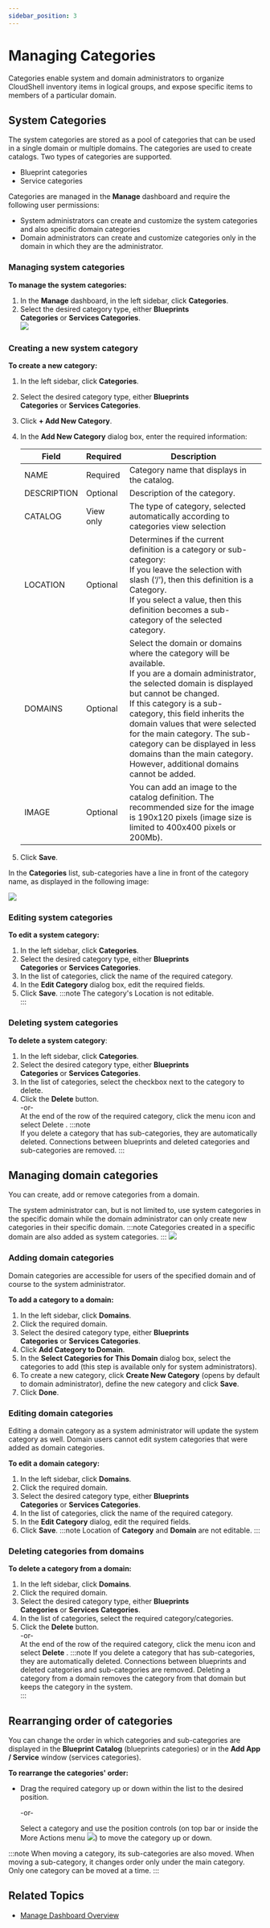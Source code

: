 ```yaml
---
sidebar_position: 3
---
```


# Managing Categories

Categories enable system and domain administrators to organize CloudShell inventory items in logical groups, and expose specific items to members of a particular domain.

## System Categories

The system categories are stored as a pool of categories that can be used in a single domain or multiple domains. The categories are used to create catalogs. Two types of categories are supported.

- Blueprint categories
- Service categories

Categories are managed in the **Manage** dashboard and require the following user permissions:

- System administrators can create and customize the system categories and also specific domain categories
- Domain administrators can create and customize categories only in the domain in which they are the administrator.

### Managing system categories

**To manage the system categories:**

1. In the **Manage** dashboard, in the left sidebar, click **Categories**.
2. Select the desired category type, either **Blueprints Categories** or **Services Categories**.  
    ![](/Images/CloudShell-Portal/Manage/CatManagement1.png)

### Creating a new system category

**To create a new category:**

1. In the left sidebar, click **Categories**.
2. Select the desired category type, either **Blueprints Categories** or **Services Categories**.
    
3. Click **\+ Add New Category**.
4. In the **Add New Category** dialog box, enter the required information:
    
    | Field | Required | Description |
    | --- | --- | --- |
    | NAME | Required | Category name that displays in the catalog. |
    | DESCRIPTION | Optional | Description of the category. |
    | CATALOG | View only | The type of category, selected automatically according to categories view selection |
    | LOCATION | Optional | Determines if the current definition is a category or sub-category:<br/>If you leave the selection with slash (‘/’), then this definition is a Category.<br/>If you select a value, then this definition becomes a sub-category of the selected category. |
    | DOMAINS | Optional | Select the domain or domains where the category will be available.<br/>If you are a domain administrator, the selected domain is displayed but cannot be changed.<br/>If this category is a sub-category, this field inherits the domain values that were selected for the main category. The sub-category can be displayed in less domains than the main category. However, additional domains cannot be added. |
    | IMAGE | Optional | You can add an image to the catalog definition. The recommended size for the image is 190x120 pixels (image size is limited to 400x400 pixels or 200Mb). |
    
5. Click **Save**.

In the **Categories** list, sub-categories have a line in front of the category name, as displayed in the following image:

![](/Images/CloudShell-Portal/Manage/CatManagement1-_1.png)


### Editing system categories

**To edit a system category:**

1. In the left sidebar, click **Categories**.
2. Select the desired category type, either **Blueprints Categories** or **Services Categories**.
3. In the list of categories, click the name of the required category.
4. In the **Edit Category** dialog box, edit the required fields.
5. Click **Save**.
:::note
The category's Location is not editable.  
:::
### Deleting system categories

**To delete a system category**:

1. In the left sidebar, click **Categories**.
2. Select the desired category type, either **Blueprints Categories** or **Services Categories**.
3. In the list of categories, select the checkbox next to the category to delete.
4. Click the **Delete** button.  
    -or-  
    At the end of the row of the required category, click the menu icon and select Delete .
:::note  
If you delete a category that has sub-categories, they are automatically deleted. Connections between blueprints and deleted categories and sub-categories are removed.
:::
## Managing domain categories

You can create, add or remove categories from a domain.

The system administrator can, but is not limited to, use system categories in the specific domain while the domain administrator can only create new categories in their specific domain.
:::note
Categories created in a specific domain are also added as system categories.
:::
![](/Images/CloudShell-Portal/Manage/CatManagement1_2.png)

### Adding domain categories

Domain categories are accessible for users of the specified domain and of course to the system administrator.

**To add a category to a domain:**

1. In the left sidebar, click **Domains**.
2. Click the required domain.
3. Select the desired category type, either **Blueprints Categories** or **Services Categories**.
4. Click **Add Category to Domain**.
5. In the **Select Categories for This Domain** dialog box, select the categories to add (this step is available only for system administrators).
6. To create a new category, click **Create New Category** (opens by default to domain administrator), define the new category and click **Save**.
7. Click **Done**.
    

### Editing domain categories

Editing a domain category as a system administrator will update the system category as well. Domain users cannot edit system categories that were added as domain categories.

**To edit a domain category:**

1. In the left sidebar, click **Domains**.
2. Click the required domain.
3. Select the desired category type, either **Blueprints Categories** or **Services Categories**.
4. In the list of categories, click the name of the required category.
5. In the **Edit Category** dialog, edit the required fields.
6. Click **Save**.
:::note
Location of **Category** and **Domain** are not editable.
:::
### Deleting categories from domains

**To delete a category from a domain:**

1. In the left sidebar, click **Domains**.
2. Click the required domain.
3. Select the desired category type, either **Blueprints Categories** or **Services Categories**.
4. In the list of categories, select the required category/categories.
5. Click the **Delete** button.  
    -or-  
    At the end of the row of the required category, click the menu icon and select **Delete** .
:::note
If you delete a category that has sub-categories, they are automatically deleted. Connections between blueprints and deleted categories and sub-categories are removed. Deleting a category from a domain removes the category from that domain but keeps the category in the system.  
:::
## Rearranging order of categories

You can change the order in which categories and sub-categories are displayed in the **Blueprint Catalog** (blueprints categories) or in the **Add App / Service** window (services categories).

**To rearrange the categories' order:**

- Drag the required category up or down within the list to the desired position.
    
    -or-

    Select a category and use the position controls (on top bar or inside the More Actions menu ![](/Images/CloudShell-Portal/Manage/ExecutionServersServersMenuButton.png)) to move the category up or down.
    
:::note
When moving a category, its sub-categories are also moved. When moving a sub-category, it changes order only under the main category. Only one category can be moved at a time.
:::
## Related Topics

- [Manage Dashboard Overview](../../admin/cloudshell-manage-dashboard/manage-dashboard-overview.md)
